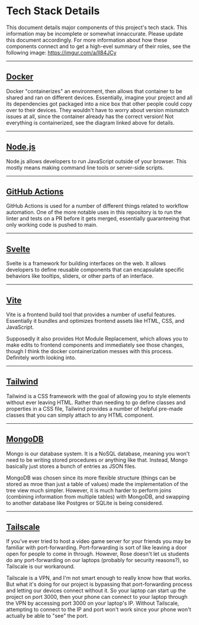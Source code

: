 # Tech Stack Details

This document details major components of this project's tech stack. This information may be incomplete or somewhat innaccurate. Please update this document accordingly. For more information about how these components connect and to get a high-evel summary of their roles, see the following image: https://imgur.com/a/ll84JCy

---

## [Docker](https://www.docker.com/)

Docker "containerizes" an environment, then allows that container to be shared and ran on different devices. Essentially, imagine your project and all its dependencies got packaged into a nice box that other people could copy over to their devices. They wouldn't have to worry about version mismatch issues at all, since the container already has the correct version! Not everything is containerized, see the diagram linked above for details.

---

## [Node.js](https://nodejs.org/en)
Node.js allows developers to run JavaScript outside of your browser. This mostly means making command line tools or server-side scripts.

---

## [GitHub Actions](https://github.com/features/actions)

GitHub Actions is used for a number of different things related to workflow automation. One of the more notable uses in this repository is to run the linter and tests on a PR before it gets merged, essentially guaranteeing that only working code is pushed to main.

---

## [Svelte](https://svelte.dev/docs/svelte/overview)

Svelte is a framework for building interfaces on the web. It allows developers to define reusable components that can encapsulate specific behaviors like tooltips, sliders, or other parts of an interface.

---

## [Vite](https://vite.dev/)

Vite is a frontend build tool that provides a number of useful features. Essentially it bundles and optimizes frontend assets like HTML, CSS, and JavaScript.

Supposedly it also provides Hot Module Replacement, which allows you to make edits to frontend components and immediately see those changes, though I think the docker containerization messes with this process. Definitely worth looking into.

---

## [Tailwind](https://tailwindcss.com/)

Tailwind is a CSS framework with the goal of allowing you to style elements without ever leaving HTML. Rather than needing to go define classes and properties in a CSS file, Tailwind provides a number of helpful pre-made classes that you can simply attach to any HTML component.

---

## [MongoDB](https://www.mongodb.com/)

Mongo is our database system. It is a NoSQL database, meaning you won't need to be writing stored procedures or anything like that. Instead, Mongo basically just stores a bunch of entries as JSON files. 

MongoDB was chosen since its more flexible structure (things can be stored as mroe than just a table of values) made the implementation of the tree view much simpler. However, it is much harder to perform joins (combining information from multiple tables) with MongoDB, and swapping to another database like Postgres or SQLite is being considered.

---

## [Tailscale](https://tailscale.com/)

If you've ever tried to host a video game server for your friends you may be familiar with port-forwarding. Port-forwarding is sort of like leaving a door open for people to come in through. However, Rose doesn't let us students do any port-forwarding on our laptops (probably for security reasons?), so Tailscale is our workaround.

Tailscale is a VPN, and I'm not smart enough to really know how that works. But what it's doing for our project is bypassing that port-forwarding process and letting our devices connect without it. So your laptop can start up the project on port 3000, then your phone can connect to your laptop through the VPN by accessing port 3000 on your laptop's IP. Without Tailscale, attempting to connect to the IP and port won't work since your phone won't actually be able to "see" the port.